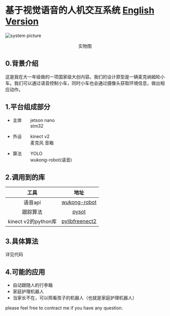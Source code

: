 # 基于视觉语音的人机交互系统   [English Version](https://github.com/LehengLi/an-interactive-system-based-on-voice-and-vision/blob/master/English%20Version.md)

![system picture](https://github.com/lilelife0/an-interactive-system-based-on-voice-and-vision/blob/master/car.jpg)<br><p align="center">
  实物图
</p>

## 0.背景介绍
这是我在大一年级做的一项国家级大创内容。我们的设计原型是一辆麦克纳姆轮小车。我们可以通过语音控制小车，同时小车也会通过摄像头获取环境信息，做出相应动作。


## 1.平台组成部分

* 主体&nbsp;&nbsp;&nbsp;&nbsp;&nbsp;&nbsp;&nbsp;jetson nano<br>
&nbsp;&nbsp;&nbsp;&nbsp;&nbsp;&nbsp;&nbsp;&nbsp;&nbsp;&nbsp;&nbsp;&nbsp;&nbsp;&nbsp;stm32

* 外设&nbsp;&nbsp;&nbsp;&nbsp;&nbsp;&nbsp;&nbsp;kinect v2<br>
&nbsp;&nbsp;&nbsp;&nbsp;&nbsp;&nbsp;&nbsp;&nbsp;&nbsp;&nbsp;&nbsp;&nbsp;&nbsp;&nbsp;麦克风  音箱

* 算法&nbsp;&nbsp;&nbsp;&nbsp;&nbsp;&nbsp;&nbsp;YOLO<br>
&nbsp;&nbsp;&nbsp;&nbsp;&nbsp;&nbsp;&nbsp;&nbsp;&nbsp;&nbsp;&nbsp;&nbsp;&nbsp;&nbsp;wukong-robot(语音)
 
## 2.调用到的库
|       工具      |      地址     |
|:------------------:|:--------------:|
|       语音api       |  [wukong-robot](https://github.com/wzpan/wukong-robot)  |
|       跟踪算法      |     [pysot](https://github.com/STVIR/pysot)   |
| kinect v2的python库 | [pylibfreenect2](https://github.com/r9y9/pylibfreenect2) |

## 3.具体算法
详见代码
## 4.可能的应用
* 自动跟随人的行李箱
* 家庭护理机器人
* 当家长不在，可以照看孩子的机器人（也就是家庭护理机器人）

please feel free to contract me if you have any question.
